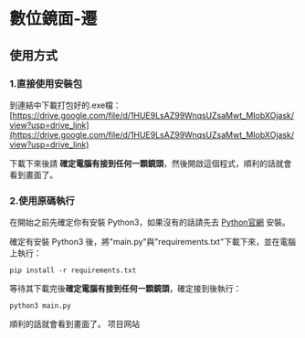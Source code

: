 # 數位鏡面-遷
## 使用方式
### 1.直接使用安裝包
到連結中下載打包好的.exe檔：[https://drive.google.com/file/d/1HUE9LsAZ99WnqsUZsaMwt_MIobXOjask/view?usp=drive_link](https://drive.google.com/file/d/1HUE9LsAZ99WnqsUZsaMwt_MIobXOjask/view?usp=drive_link)

下載下來後請 **確定電腦有接到任何一顆鏡頭**，然後開啟這個程式，順利的話就會看到畫面了。
### 2.使用原碼執行
在開始之前先確定你有安裝 Python3，如果沒有的話請先去 <a href="https://www.python.org/">Python官網</a> 安裝。

確定有安裝 Python3 後，將"main.py"與"requirements.txt"下載下來，並在電腦上執行：
```
pip install -r requirements.txt
```
等待其下載完後**確定電腦有接到任何一顆鏡頭**，確定接到後執行：
```
python3 main.py
```
順利的話就會看到畫面了。
项目网站

